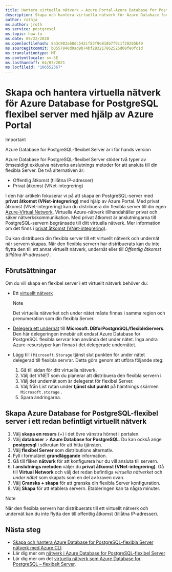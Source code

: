 ```yaml
---
title: Hantera virtuella nätverk – Azure Portal-Azure Database for PostgreSQL – flexibel Server
description: Skapa och hantera virtuella nätverk för Azure Database for PostgreSQL flexibel server med hjälp av Azure Portal
author: rothja
ms.author: jroth
ms.service: postgresql
ms.topic: how-to
ms.date: 09/22/2020
ms.openlocfilehash: 8a3c983a60dc542cf83f9e818b7f9c1f20265b49
ms.sourcegitcommit: b0557848d0ad9b74bf293217862525d08fe0fc1d
ms.translationtype: MT
ms.contentlocale: sv-SE
ms.lasthandoff: 04/07/2021
ms.locfileid: "106552367"
---
```

# <a name="create-and-manage-virtual-networks-for-azure-database-for-postgresql---flexible-server-using-the-azure-portal"></a>Skapa och hantera virtuella nätverk för Azure Database for PostgreSQL flexibel server med hjälp av Azure Portal

> [!IMPORTANT]
> Azure Database for PostgreSQL-flexibel Server är i för hands version

Azure Database for PostgreSQL-flexibel Server stöder två typer av ömsesidigt exklusiva nätverks anslutnings metoder för att ansluta till din flexibla Server. De två alternativen är:

* Offentlig åtkomst (tillåtna IP-adresser)
* Privat åtkomst (VNet-integrering)

I den här artikeln fokuserar vi på att skapa en PostgreSQL-server med **privat åtkomst (VNet-integrering)** med hjälp av Azure Portal. Med privat åtkomst (VNet-integrering) kan du distribuera din flexibla server till din egen [Azure-Virtual Network](../../virtual-network/virtual-networks-overview.md). Virtuella Azure-nätverk tillhandahåller privat och säker nätverkskommunikation. Med privat åtkomst är anslutningarna till PostgreSQL-servern begränsade till ditt virtuella nätverk. Mer information om det finns i [privat åtkomst (VNet-integrering)](./concepts-networking.md#private-access-vnet-integration).

Du kan distribuera din flexibla server till ett virtuellt nätverk och undernät när servern skapas. När den flexibla servern har distribuerats kan du inte flytta den till ett annat virtuellt nätverk, undernät eller till *Offentlig åtkomst (tillåtna IP-adresser)* .

## <a name="prerequisites"></a>Förutsättningar
Om du vill skapa en flexibel server i ett virtuellt nätverk behöver du:
- Ett [virtuellt nätverk](../../virtual-network/quick-create-portal.md#create-a-virtual-network)
    > [!Note]
    > Det virtuella nätverket och under nätet måste finnas i samma region och prenumeration som din flexibla Server.

-  [Delegera ett undernät](../../virtual-network/manage-subnet-delegation.md#delegate-a-subnet-to-an-azure-service) till **Microsoft. DBforPostgreSQL/flexibleServers**. Den här delegeringen innebär att endast Azure Database for PostgreSQL flexibla servrar kan använda det under nätet. Inga andra Azure-resurstyper kan finnas i det delegerade undernätet.
-  Lägg till i `Microsoft.Storage` tjänst slut punkten för under nätet delegerad till flexibla servrar. Detta görs genom att utföra följande steg:
     1. Gå till sidan för ditt virtuella nätverk.
     2. Välj det VNET som du planerar att distribuera den flexibla servern i.
     3. Välj det undernät som är delegerat för flexibel Server.
     4. Välj från List rutan under **tjänst slut punkt** på hämtnings skärmen `Microsoft.storage` .
     5. Spara ändringarna.


## <a name="create-azure-database-for-postgresql---flexible-server-in-an-already-existing-virtual-network"></a>Skapa Azure Database for PostgreSQL-flexibel server i ett redan befintligt virtuellt nätverk

1. Välj **skapa en resurs** (+) i det övre vänstra hörnet i portalen.
2. Välj **databaser**  >  **Azure Database for PostgreSQL**. Du kan också ange **postgresql** i sökrutan för att hitta tjänsten.
3. Välj **flexibel Server** som distributions alternativ.
4. Fyll i formuläret **grundläggande** information.
5. Gå till fliken **nätverk** för att konfigurera hur du vill ansluta till servern.
6. I **anslutnings metoden** väljer du **privat åtkomst (VNet-integrering)**. Gå till **Virtual Network** och välj det redan befintliga *virtuella nätverket* och *under nätet* som skapats som en del av kraven ovan.
7. Välj **Granska + skapa** för att granska din flexibla Server konfiguration.
8. Välj **Skapa** för att etablera servern. Etableringen kan ta några minuter.

>[!Note]
> När den flexibla servern har distribuerats till ett virtuellt nätverk och undernät kan du inte flytta den till offentlig åtkomst (tillåtna IP-adresser).
## <a name="next-steps"></a>Nästa steg
- [Skapa och hantera Azure Database for PostgreSQL-flexibla Server nätverk med Azure CLI](./how-to-manage-virtual-network-cli.md).
- Lär dig mer om [nätverk i Azure Database for PostgreSQL-flexibel Server](./concepts-networking.md)
- Lär dig mer om det [virtuella nätverk som Azure Database for PostgreSQL – flexibelt Server](./concepts-networking.md#private-access-vnet-integration).